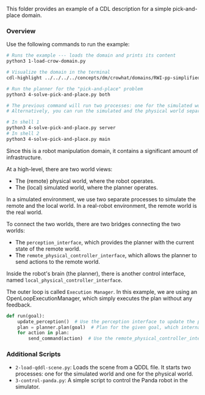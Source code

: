 This folder provides an example of a CDL description for a simple pick-and-place domain.

### Overview

Use the following commands to run the example:

```bash
# Runs the example --- loads the domain and prints its content
python3 1-load-crow-domain.py

# Visualize the domain in the terminal
cdl-highlight ../../../../concepts/dm/crowhat/domains/RWI-pp-simplified.cdl 
```

```bash
# Run the planner for the "pick-and-place" problem
python3 4-solve-pick-and-place.py both

# The previous command will run two processes: one for the simulated world and one for the physical world.
# Alternatively, you can run the simulated and the physical world separately:

# In shell 1
python3 4-solve-pick-and-place.py server
# In shell 2
python3 4-solve-pick-and-place.py main
```

Since this is a robot manipulation domain, it contains a significant amount of infrastructure.

At a high-level, there are two world views:

- The (remote) physical world, where the robot operates.
- The (local) simulated world, where the planner operates.

In a simulated environment, we use two separate processes to simulate the remote and the local world.
In a real-robot environment, the remote world is the real world.

To connect the two worlds, there are two bridges connecting the two worlds:

- The `perception_interface`, which provides the planner with the current state of the remote world.
- The `remote_physical_controller_interface`, which allows the planner to send actions to the remote world.

Inside the robot's brain (the planner), there is another control interface, named `local_physical_controller_interface`.

The outer loop is called `Execution Manager`. In this example, we are using an OpenLoopExecutionManager, which simply executes the plan without any feedback.

```python
def run(goal):
    update_perception()  # Use the perception interface to update the planner's world view
    plan = planner.plan(goal)  # Plan for the given goal, which internally uses the local_physical_controller_interface
    for action in plan:
        send_command(action)  # Use the remote_physical_controller_interface to send the action to the remote world
```


### Additional Scripts

- `2-load-qddl-scene.py`: Loads the scene from a QDDL file. It starts two processes: one for the simulated world and one for the physical world.
- `3-control-panda.py`: A simple script to control the Panda robot in the simulator.
